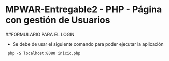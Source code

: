 # MPWAR-Entregable2 - PHP - Página con gestión de Usuarios                                            

##FORMULARIO PARA EL LOGIN

- Se debe de usar el siguiente comando para poder ejecutar la aplicación

```
 php -S localhost:8080 inicio.php
```

